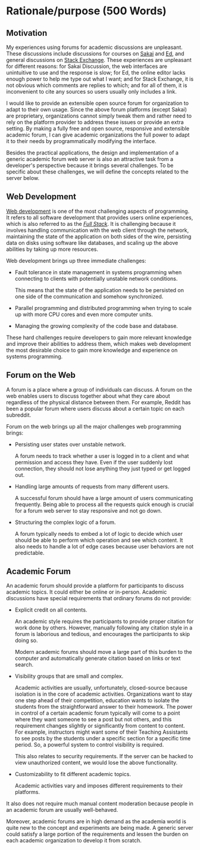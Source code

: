 # Rationale/purpose (500 Words)

<!-- What is the importance, to you, of the project? -->

## Motivation

My experiences using forums for academic discussions are unpleasant.
These discussions include discussions for courses on [Sakai][Sakai] and [Ed][Ed],
and general discussions on [Stack Exchange][Stack Exchange].
These experiences are unpleasant for different reasons:
for Sakai Discussion,
the web interfaces are unintuitive to use and the response is slow;
for Ed,
the online editor lacks enough power to help me type out what I want;
and for Stack Exchange,
it is not obvious which comments are replies to which;
and for all of them,
it is inconvenient to cite any sources so users usually only includes a link.

I would like to provide an extensible open source forum for organization
to adapt to their own usage.
Since the above forum platforms (except Sakai) are proprietary,
organizations cannot simply tweak them and rather need to rely on the
platform provider to address these issues or provide an extra setting.
By making a fully free and open source,
responsive and extensible academic forum,
I can give academic organizations the full power to adapt it to their needs
by programmatically modifying the interface.

Besides the practical applications,
the design and implementation of a generic academic forum web server
is also an attractive task from a developer's
perspective because it brings several challenges.
To be specific about these challenges,
we will define the concepts related to the server below.

## Web Development

[Web development][Web development] is one of the most challenging aspects of programming.
It refers to all software development that provides users online experiences,
which is also referred to as the [*Full Stack*][Full Stack].
It is challenging because it involves
handling communication with the web client through the network,
maintaining the state of the application on both sides of the wire,
persisting data on disks using software like databases,
and scaling up the above abilities by taking up more resources.

Web development brings up three immediate challenges:

- Fault tolerance in state management in systems programming when connecting
    to clients with potentially unstable network conditions.

    This means that the state of the application needs to be persisted on one
    side of the communication and somehow synchronized.
- Parallel programming and distributed programming when trying to scale up
    with more CPU cores and even more computer units.
- Managing the growing complexity of the code base and database.

These hard challenges require developers to gain more relevant knowledge and
improve their abilities to address them,
which makes web development the most desirable choice to gain more
knowledge and experience on systems programming.

## Forum on the Web

A forum is a place where a group of individuals can discuss.
A forum on the web enables users to discuss together about what they care
about regardless of the physical distance between them.
For example, Reddit has been a popular forum where users discuss about a
certain topic on each subreddit.

Forum on the web brings up all the major challenges web programming brings:

- Persisting user states over unstable network.

    A forum needs to track whether a user is logged in to a client and
    what permission and access they have.
    Even if the user suddenly lost connection,
    they should not lose anything they just typed or get logged out.

- Handling large amounts of requests from many different users.

    A successful forum should have a large amount of users communicating
    frequently.
    Being able to process all the requests quick enough is crucial for a
    forum web server to stay responsive and not go down.

- Structuring the complex logic of a forum.

    A forum typically needs to embed a lot of logic to decide which user should
    be able to perform which operation and see which content.
    It also needs to handle a lot of edge cases because user behaviors are not
    predictable.

## Academic Forum

An academic forum should provide a platform for participants to discuss
academic topics.
It could either be online or in-person.
Academic discussions have special requirements that ordinary forums do not
provide:

- Explicit credit on all contents.

    An academic style requires the participants to provide proper citation
    for work done by others.
    However, manually following any citation style in a forum is laborious
    and tedious,
    and encourages the participants to skip doing so.

    Modern academic forums should move a large part of this burden to the
    computer and automatically generate citation based on links or text search.
- Visibility groups that are small and complex.

    Academic activities are usually, unfortunately, closed-source because
    isolation is in the core of academic activities.
    Organizations want to stay one step ahead of their competition,
    education wants to isolate the students from the straightforward answer
    to their homework.
    The power in control of a certain academic forum typically will come to
    a point where they want someone to see a post but not others,
    and this requirement changes slightly or significantly from content to
    content.
    For example, instructors might want some of their Teaching Assistants to
    see posts by the students under a specific section for a specific time
    period.
    So, a powerful system to control visibility is required.

    This also relates to security requirements.
    If the server can be hacked to view unauthorized content,
    we would lose the above functionality.
- Customizability to fit different academic topics.

    Academic activities vary and imposes different requirements to their
    platforms.

It also does not require much manual content moderation because people in
an academic forum are usually well-behaved.

Moreover, academic forums are in high demand as the academia world is quite
new to the concept and experiments are being made.
A generic server could satisfy a large portion of the requirements and lessen
the burden on each academic organization to develop it from scratch.

[Ed]: https://edstem.org
[Full Stack]: https://www.academia.edu/40632537/The_Full_Stack_Developer_Your_Essential_Guide_to_the_Everyday_Skills_Expected_of_a_Modern_Full_Stack_Web_Developer_Chris_Northwood
[Sakai]: https://www.sakailms.org
[Stack Exchange]: https://stackexchange.com
[Web development]: https://en.wikipedia.org/wiki/Web_development
